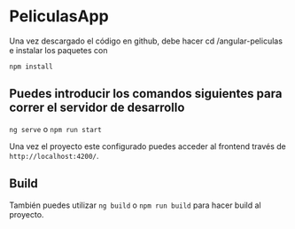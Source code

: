 # PeliculasApp

Una vez descargado el código en github, debe hacer cd /angular-peliculas e instalar los paquetes con

`npm install`

## Puedes introducir los comandos siguientes para correr el servidor de desarrollo

`ng serve` o `npm run start`

Una vez el proyecto este configurado puedes acceder al frontend través de
`http://localhost:4200/`. 

## Build

También puedes utilizar `ng build` o `npm run build`  para hacer build al proyecto.
